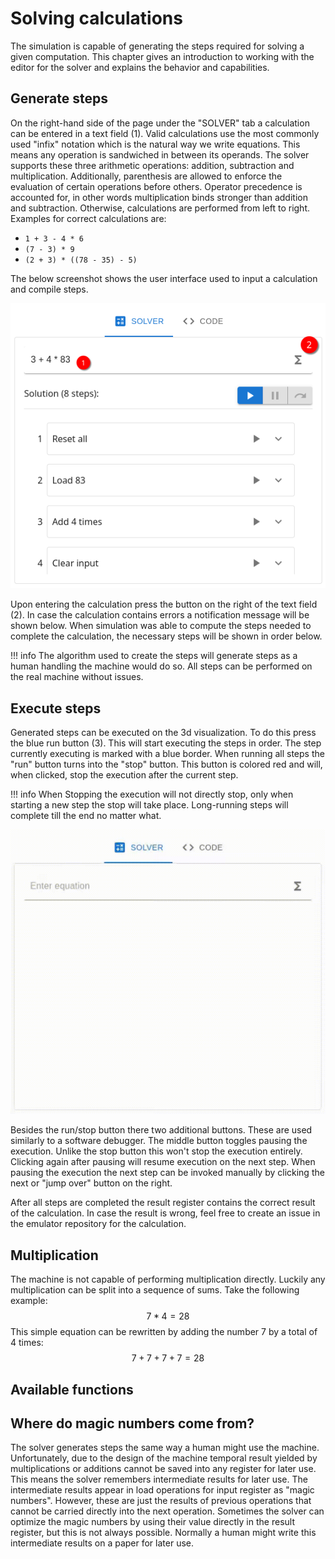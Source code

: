 
# Solving calculations

The simulation is capable of generating the steps required for solving a given
computation. This chapter gives an introduction to working with the editor
for the solver and explains the behavior and capabilities.

## Generate steps

On the right-hand side of the page under the "SOLVER" tab a
calculation can be entered in a text field (1). Valid calculations use the
most commonly used "infix" notation which is the natural way we write equations.
This means any operation is sandwiched in between its operands.
The solver supports these three arithmetic operations: addition, subtraction
and multiplication. Additionally, parenthesis are allowed to enforce the
evaluation of certain operations before others. Operator precedence is accounted
for, in other words multiplication binds stronger than addition and subtraction.
Otherwise, calculations are performed from left to right.
Examples for correct calculations are:

- `1 + 3 - 4 * 6`
- `(7 - 3) * 9`
- `(2 + 3) * ((78 - 35) - 5)`

The below screenshot shows the user interface used to input a calculation and
compile steps.

![](./assets/solver_editor.png)

Upon entering the calculation press the button on the right of the text field (2).
In case the calculation contains errors a notification message will be shown below.
When simulation was able to compute the steps needed to complete the calculation,
the necessary steps will be shown in order below.

!!! info
    The algorithm used to create the steps will generate steps as a human
    handling the machine would do so. All steps can be performed on the real
    machine without issues.

## Execute steps

Generated steps can be executed on the 3d visualization. To do this press
the blue run button (3). This will start executing the steps in order.
The step currently executing is marked with a blue border.
When running all steps the "run" button turns into the "stop" button.
This button is colored red and will, when clicked, stop the execution after
the current step.

!!! info
    When Stopping the execution will not directly stop, only when starting
    a new step the stop will take place. Long-running steps will complete till
    the end no matter what.

![](./assets/sovler_editor_example.gif)

Besides the run/stop button there two additional buttons. These are used
similarly to a software debugger. The middle button toggles pausing the
execution. Unlike the stop button this won't stop the execution entirely.
Clicking again after pausing will resume execution on the next step.
When pausing the execution the next step can be invoked manually by clicking
the next or "jump over" button on the right.

After all steps are completed the result register contains the correct result
of the calculation. In case the result is wrong, feel free to create an issue
in the emulator repository for the calculation.

## Multiplication

The machine is not capable of performing multiplication directly. Luckily
any multiplication can be split into a sequence of sums. Take the following
example:
$$
  7 * 4= 28
$$
This simple equation can be rewritten by adding the number $7$ by a total of $4$
times:
$$
  7 + 7 + 7 + 7 = 28
$$

## Available functions

## Where do magic numbers come from?

The solver generates steps the same way a human might use the machine. Unfortunately,
due to the design of the machine temporal result yielded by multiplications or additions
cannot be saved into any register for later use. This means the solver remembers
intermediate results for later use. The intermediate results appear in load
operations for input register as "magic numbers". However, these are just the
results of previous operations that cannot be carried directly into the next
operation. Sometimes the solver can optimize the magic numbers by using their
value directly in the result register, but this is not always possible.
Normally a human might write this intermediate results on a paper for later use.
